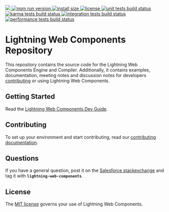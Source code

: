 <p>
  <a href="https://lwc.dev">
    <img src="https://lwc.dev/assets/images/git-hero.png">
  </a>
  <a href="https://www.npmjs.com/package/lwc">
    <img src="https://img.shields.io/npm/v/lwc" alt="npm run version">
  </a>

  <a href="https://packagephobia.now.sh/result?p=lwc">
    <img src="https://packagephobia.now.sh/badge?p=@lwc/engine-dom" alt="install size">
  </a>

  <a href="https://github.com/salesforce/lwc/blob/master/LICENSE">
    <img src="https://img.shields.io/npm/l/lwc.svg" alt="license">
  </a>

  <a href="https://github.com/salesforce/lwc/actions/workflows/unit.yml?query=branch%3Amaster">
    <img src="https://github.com/salesforce/lwc/actions/workflows/unit.yml/badge.svg"
         alt="unit tests build status">
  </a>

  <a href="https://github.com/salesforce/lwc/actions/workflows/karma.yml?query=branch%3Amaster">
    <img src="https://github.com/salesforce/lwc/actions/workflows/karma.yml/badge.svg"
         alt="karma tests build status">
  </a>

  <a href="https://github.com/salesforce/lwc/actions/workflows/integration.yml?query=branch%3Amaster">
    <img src="https://github.com/salesforce/lwc/actions/workflows/integration.yml/badge.svg"
         alt="integration tests build status">
  </a>

  <a href="https://github.com/salesforce/lwc/actions/workflows/benchmark.yml?query=branch%3Amaster">
    <img src="https://github.com/salesforce/lwc/actions/workflows/benchmark.yml/badge.svg"
         alt="performance tests build status">
  </a>
</p>

# Lightning Web Components Repository

This repository contains the source code for the Lightning Web Components Engine and Compiler. Additionally, it contains examples, documentation, meeting notes and discussion notes for developers [contributing][contributing] or using Lightning Web Components.

## Getting Started

Read the [Lightning Web Components Dev Guide][introduction].

## Contributing

To set up your environment and start contributing, read our [contributing documentation][contributing].

## Questions

If you have a general question, post it on the [Salesforce stackexchange][salesforce-stackexchange] and tag it with **`lightning-web-components`**.

## License

The [MIT license][license] governs your use of Lightning Web Components.

[introduction]: https://lwc.dev/guide/introduction
[salesforce-stackexchange]: https://salesforce.stackexchange.com/questions/tagged/lightning-web-components
[contributing]: https://github.com/salesforce/lwc/blob/master/CONTRIBUTING.md
[license]: https://github.com/salesforce/lwc/blob/master/LICENSE
